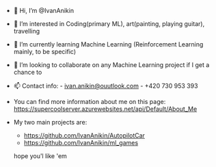 - 👋 Hi, I’m @IvanAnikin
- 👀 I’m interested in Coding(primary ML), art(painting, playing guitar), travelling
- 🌱 I’m currently learning Machine Learning (Reinforcement Learning mainly, to be specific)
- 💞️ I’m looking to collaborate on any Machine Learning project if I get a chance to
- 📫 Contact info:
      - ivan.anikin@ouutlook.com 
      - +420 730 953 393  
      
- You can find more information about me on this page: 
      https://supercoolserver.azurewebsites.net/api/Default/About_Me

- My two main projects are:
    - https://github.com/IvanAnikin/AutopilotCar 
    - https://github.com/IvanAnikin/ml_games
  
  hope you'l like 'em
